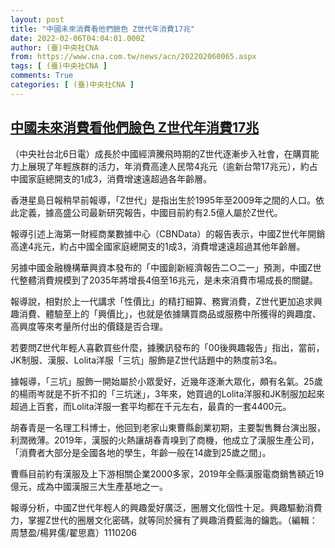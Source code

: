 ```yaml
---
layout: post
title: "中國未來消費看他們臉色 Z世代年消費17兆"
date: 2022-02-06T04:04:01.000Z
author: (臺)中央社CNA
from: https://www.cna.com.tw/news/acn/202202060065.aspx
tags: [ (臺)中央社CNA ]
comments: True
categories: [ (臺)中央社CNA ]
---
```

<!--1644120241000-->
[中國未來消費看他們臉色 Z世代年消費17兆](https://www.cna.com.tw/news/acn/202202060065.aspx)
------

<div>
<div></div><div><p>（中央社台北6日電）成長於中國經濟騰飛時期的Z世代逐漸步入社會，在購買能力上展現了年輕族群的活力，年消費高達人民幣4兆元（逾新台幣17兆元），約占中國家庭總開支的1成3，消費增速遠超過各年齡層。</p><p>香港星島日報稍早前報導，「Z世代」是指出生於1995年至2009年之間的人口。依此定義，據高盛公司最新研究報告，中國目前約有2.5億人屬於Z世代。</p><p>報導引述上海第一財經商業數據中心（CBNData）的報告表示，中國Z世代年開銷高達4兆元，約占中國全國家庭總開支的1成3，消費增速遠超過其他年齡層。</p><p>另據中國金融機構華興資本發布的「中國創新經濟報告二○二一」預測，中國Z世代整體消費規模到了2035年將增長4倍至16兆元，是未來消費市場成長的關鍵。</p><p>報導說，相對於上一代講求「性價比」的精打細算、務實消費，Z世代更加追求興趣消費、體驗至上的「興價比」，也就是依據購買商品或服務中所獲得的興趣度、高興度等來考量所付出的價錢是否合理。</p><p>若要問Z世代年輕人喜歡買些什麼，據騰訊發布的「00後興趣報告」指出，當前，JK制服、漢服、Lolita洋服「三坑」服飾是Z世代話題中的熱度前3名。</p><p>據報導，「三坑」服飾一開始屬於小眾愛好，近幾年逐漸大眾化，頗有名氣。25歲的楊雨岑就是不折不扣的「三坑迷」，3年來，她買過的Lolita洋服和JK制服加起來超過上百套，而Lolita洋服一套平均都在千元左右，最貴的一套4400元。</p><p>胡春青是一名理工科博士，他回到老家山東曹縣創業初期，主要製售舞台演出服，利潤微薄。2019年，漢服的火熱讓胡春青嗅到了商機，他成立了漢服生產公司，「消費者大部分是全國各地的學生，年齡一般在14歲到25歲之間」。</p><p>曹縣目前約有漢服及上下游相關企業2000多家，2019年全縣漢服電商銷售額近19億元，成為中國漢服三大生產基地之一。</p><p>報導分析，中國Z世代年輕人的興趣愛好廣泛，圈層文化個性十足。興趣驅動消費力，掌握Z世代的圈層文化密碼，就等同於擁有了興趣消費藍海的鑰匙。（編輯：周慧盈/楊昇儒/翟思嘉）1110206</p></div>
</div>
